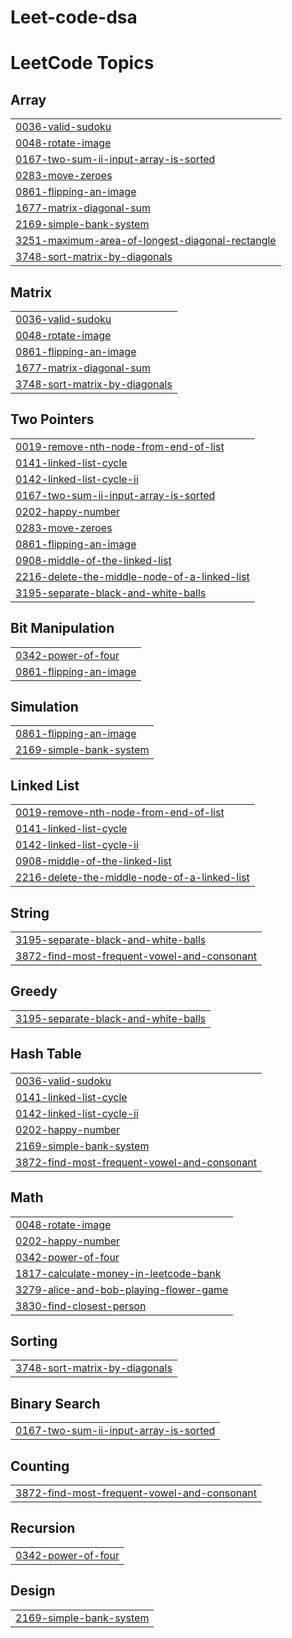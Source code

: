 # Leet-code-dsa
<!---LeetCode Topics Start-->
# LeetCode Topics
## Array
|  |
| ------- |
| [0036-valid-sudoku](https://github.com/Shanmukha-srinivas-0906/Leet-code-dsa/tree/master/0036-valid-sudoku) |
| [0048-rotate-image](https://github.com/Shanmukha-srinivas-0906/Leet-code-dsa/tree/master/0048-rotate-image) |
| [0167-two-sum-ii-input-array-is-sorted](https://github.com/Shanmukha-srinivas-0906/Leet-code-dsa/tree/master/0167-two-sum-ii-input-array-is-sorted) |
| [0283-move-zeroes](https://github.com/Shanmukha-srinivas-0906/Leet-code-dsa/tree/master/0283-move-zeroes) |
| [0861-flipping-an-image](https://github.com/Shanmukha-srinivas-0906/Leet-code-dsa/tree/master/0861-flipping-an-image) |
| [1677-matrix-diagonal-sum](https://github.com/Shanmukha-srinivas-0906/Leet-code-dsa/tree/master/1677-matrix-diagonal-sum) |
| [2169-simple-bank-system](https://github.com/Shanmukha-srinivas-0906/Leet-code-dsa/tree/master/2169-simple-bank-system) |
| [3251-maximum-area-of-longest-diagonal-rectangle](https://github.com/Shanmukha-srinivas-0906/Leet-code-dsa/tree/master/3251-maximum-area-of-longest-diagonal-rectangle) |
| [3748-sort-matrix-by-diagonals](https://github.com/Shanmukha-srinivas-0906/Leet-code-dsa/tree/master/3748-sort-matrix-by-diagonals) |
## Matrix
|  |
| ------- |
| [0036-valid-sudoku](https://github.com/Shanmukha-srinivas-0906/Leet-code-dsa/tree/master/0036-valid-sudoku) |
| [0048-rotate-image](https://github.com/Shanmukha-srinivas-0906/Leet-code-dsa/tree/master/0048-rotate-image) |
| [0861-flipping-an-image](https://github.com/Shanmukha-srinivas-0906/Leet-code-dsa/tree/master/0861-flipping-an-image) |
| [1677-matrix-diagonal-sum](https://github.com/Shanmukha-srinivas-0906/Leet-code-dsa/tree/master/1677-matrix-diagonal-sum) |
| [3748-sort-matrix-by-diagonals](https://github.com/Shanmukha-srinivas-0906/Leet-code-dsa/tree/master/3748-sort-matrix-by-diagonals) |
## Two Pointers
|  |
| ------- |
| [0019-remove-nth-node-from-end-of-list](https://github.com/Shanmukha-srinivas-0906/Leet-code-dsa/tree/master/0019-remove-nth-node-from-end-of-list) |
| [0141-linked-list-cycle](https://github.com/Shanmukha-srinivas-0906/Leet-code-dsa/tree/master/0141-linked-list-cycle) |
| [0142-linked-list-cycle-ii](https://github.com/Shanmukha-srinivas-0906/Leet-code-dsa/tree/master/0142-linked-list-cycle-ii) |
| [0167-two-sum-ii-input-array-is-sorted](https://github.com/Shanmukha-srinivas-0906/Leet-code-dsa/tree/master/0167-two-sum-ii-input-array-is-sorted) |
| [0202-happy-number](https://github.com/Shanmukha-srinivas-0906/Leet-code-dsa/tree/master/0202-happy-number) |
| [0283-move-zeroes](https://github.com/Shanmukha-srinivas-0906/Leet-code-dsa/tree/master/0283-move-zeroes) |
| [0861-flipping-an-image](https://github.com/Shanmukha-srinivas-0906/Leet-code-dsa/tree/master/0861-flipping-an-image) |
| [0908-middle-of-the-linked-list](https://github.com/Shanmukha-srinivas-0906/Leet-code-dsa/tree/master/0908-middle-of-the-linked-list) |
| [2216-delete-the-middle-node-of-a-linked-list](https://github.com/Shanmukha-srinivas-0906/Leet-code-dsa/tree/master/2216-delete-the-middle-node-of-a-linked-list) |
| [3195-separate-black-and-white-balls](https://github.com/Shanmukha-srinivas-0906/Leet-code-dsa/tree/master/3195-separate-black-and-white-balls) |
## Bit Manipulation
|  |
| ------- |
| [0342-power-of-four](https://github.com/Shanmukha-srinivas-0906/Leet-code-dsa/tree/master/0342-power-of-four) |
| [0861-flipping-an-image](https://github.com/Shanmukha-srinivas-0906/Leet-code-dsa/tree/master/0861-flipping-an-image) |
## Simulation
|  |
| ------- |
| [0861-flipping-an-image](https://github.com/Shanmukha-srinivas-0906/Leet-code-dsa/tree/master/0861-flipping-an-image) |
| [2169-simple-bank-system](https://github.com/Shanmukha-srinivas-0906/Leet-code-dsa/tree/master/2169-simple-bank-system) |
## Linked List
|  |
| ------- |
| [0019-remove-nth-node-from-end-of-list](https://github.com/Shanmukha-srinivas-0906/Leet-code-dsa/tree/master/0019-remove-nth-node-from-end-of-list) |
| [0141-linked-list-cycle](https://github.com/Shanmukha-srinivas-0906/Leet-code-dsa/tree/master/0141-linked-list-cycle) |
| [0142-linked-list-cycle-ii](https://github.com/Shanmukha-srinivas-0906/Leet-code-dsa/tree/master/0142-linked-list-cycle-ii) |
| [0908-middle-of-the-linked-list](https://github.com/Shanmukha-srinivas-0906/Leet-code-dsa/tree/master/0908-middle-of-the-linked-list) |
| [2216-delete-the-middle-node-of-a-linked-list](https://github.com/Shanmukha-srinivas-0906/Leet-code-dsa/tree/master/2216-delete-the-middle-node-of-a-linked-list) |
## String
|  |
| ------- |
| [3195-separate-black-and-white-balls](https://github.com/Shanmukha-srinivas-0906/Leet-code-dsa/tree/master/3195-separate-black-and-white-balls) |
| [3872-find-most-frequent-vowel-and-consonant](https://github.com/Shanmukha-srinivas-0906/Leet-code-dsa/tree/master/3872-find-most-frequent-vowel-and-consonant) |
## Greedy
|  |
| ------- |
| [3195-separate-black-and-white-balls](https://github.com/Shanmukha-srinivas-0906/Leet-code-dsa/tree/master/3195-separate-black-and-white-balls) |
## Hash Table
|  |
| ------- |
| [0036-valid-sudoku](https://github.com/Shanmukha-srinivas-0906/Leet-code-dsa/tree/master/0036-valid-sudoku) |
| [0141-linked-list-cycle](https://github.com/Shanmukha-srinivas-0906/Leet-code-dsa/tree/master/0141-linked-list-cycle) |
| [0142-linked-list-cycle-ii](https://github.com/Shanmukha-srinivas-0906/Leet-code-dsa/tree/master/0142-linked-list-cycle-ii) |
| [0202-happy-number](https://github.com/Shanmukha-srinivas-0906/Leet-code-dsa/tree/master/0202-happy-number) |
| [2169-simple-bank-system](https://github.com/Shanmukha-srinivas-0906/Leet-code-dsa/tree/master/2169-simple-bank-system) |
| [3872-find-most-frequent-vowel-and-consonant](https://github.com/Shanmukha-srinivas-0906/Leet-code-dsa/tree/master/3872-find-most-frequent-vowel-and-consonant) |
## Math
|  |
| ------- |
| [0048-rotate-image](https://github.com/Shanmukha-srinivas-0906/Leet-code-dsa/tree/master/0048-rotate-image) |
| [0202-happy-number](https://github.com/Shanmukha-srinivas-0906/Leet-code-dsa/tree/master/0202-happy-number) |
| [0342-power-of-four](https://github.com/Shanmukha-srinivas-0906/Leet-code-dsa/tree/master/0342-power-of-four) |
| [1817-calculate-money-in-leetcode-bank](https://github.com/Shanmukha-srinivas-0906/Leet-code-dsa/tree/master/1817-calculate-money-in-leetcode-bank) |
| [3279-alice-and-bob-playing-flower-game](https://github.com/Shanmukha-srinivas-0906/Leet-code-dsa/tree/master/3279-alice-and-bob-playing-flower-game) |
| [3830-find-closest-person](https://github.com/Shanmukha-srinivas-0906/Leet-code-dsa/tree/master/3830-find-closest-person) |
## Sorting
|  |
| ------- |
| [3748-sort-matrix-by-diagonals](https://github.com/Shanmukha-srinivas-0906/Leet-code-dsa/tree/master/3748-sort-matrix-by-diagonals) |
## Binary Search
|  |
| ------- |
| [0167-two-sum-ii-input-array-is-sorted](https://github.com/Shanmukha-srinivas-0906/Leet-code-dsa/tree/master/0167-two-sum-ii-input-array-is-sorted) |
## Counting
|  |
| ------- |
| [3872-find-most-frequent-vowel-and-consonant](https://github.com/Shanmukha-srinivas-0906/Leet-code-dsa/tree/master/3872-find-most-frequent-vowel-and-consonant) |
## Recursion
|  |
| ------- |
| [0342-power-of-four](https://github.com/Shanmukha-srinivas-0906/Leet-code-dsa/tree/master/0342-power-of-four) |
## Design
|  |
| ------- |
| [2169-simple-bank-system](https://github.com/Shanmukha-srinivas-0906/Leet-code-dsa/tree/master/2169-simple-bank-system) |
<!---LeetCode Topics End-->
